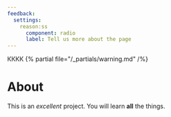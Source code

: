 ```yaml
---
feedback:
  settings:
    reason:ss
      component: radio
      label: Tell us more about the page
---
```

КККК
{% partial file="/_partials/warning.md" /%}

# About

This is an _excellent_ project.
You will learn **all** the things.